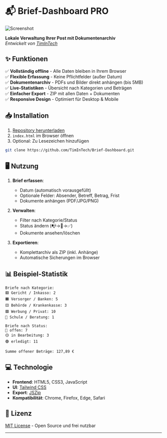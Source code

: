 # 📬 Brief-Dashboard PRO

![Screenshot](assets/screenshot.png)

**Lokale Verwaltung Ihrer Post mit Dokumentenarchiv**  
*Entwickelt von [TimInTech](https://github.com/TimInTech)*

## ✨ Funktionen

✅ **Vollständig offline** - Alle Daten bleiben in Ihrem Browser  
✅ **Flexible Erfassung** - Keine Pflichtfelder (außer Datum)  
✅ **Dokumentenarchiv** - PDFs und Bilder direkt anhängen (bis 5MB)  
✅ **Live-Statistiken** - Übersicht nach Kategorien und Beträgen  
✅ **Einfacher Export** - ZIP mit allen Daten + Dokumenten  
✅ **Responsive Design** - Optimiert für Desktop & Mobile  

## 📥 Installation

1. [Repository herunterladen](https://github.com/TimInTech/Brief-Dashboard/archive/main.zip)
2. `index.html` im Browser öffnen
3. Optional: Zu Lesezeichen hinzufügen

```bash
git clone https://github.com/TimInTech/Brief-Dashboard.git
```

## 🖥️ Nutzung

1. **Brief erfassen**:
   - Datum (automatisch vorausgefüllt)
   - Optionale Felder: Absender, Betreff, Betrag, Frist
   - Dokumente anhängen (PDF/JPG/PNG)

2. **Verwalten**:
   - Filter nach Kategorie/Status
   - Status ändern (📭→📖→✅)
   - Dokumente ansehen/löschen

3. **Exportieren**:
   - Komplettarchiv als ZIP (inkl. Anhänge)
   - Automatische Sicherungen im Browser

## 📊 Beispiel-Statistik

```
Briefe nach Kategorie:
🟥 Gericht / Inkasso: 2
🟧 Versorger / Banken: 5  
🟨 Behörde / Krankenkasse: 3
🟩 Werbung / Privat: 10
🏫 Schule / Beratung: 1

Briefe nach Status:
🔴 offen: 7  
🟡 in Bearbeitung: 3  
🟢 erledigt: 11  

Summe offener Beträge: 127,89 €
```

## 💻 Technologie

- **Frontend**: HTML5, CSS3, JavaScript  
- **UI**: [Tailwind CSS](https://tailwindcss.com/)  
- **Export**: [JSZip](https://stuk.github.io/jszip/)  
- **Kompatibilität**: Chrome, Firefox, Edge, Safari  

## 📜 Lizenz

[MIT License](LICENSE) - Open Source und frei nutzbar  

---

